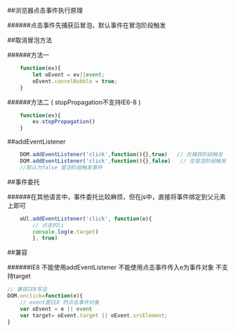 ##浏览器点击事件执行原理

######点击事件先捕获后冒泡，默认事件在冒泡阶段触发

##取消冒泡方法

######方法一 
```javascript
	function(ev){
		let oEvent = ev||event;
		oEvent.cancelBubble = true;
	}
```

######方法二 ( stopPropagation不支持IE6-8 )
```javascript
	function(ev){
		ev.stopPropagation()
	}
```

##addEventListener

```javascript
	DOM.addEventListener('click',function(){},true)   // 在捕获阶段触发
	DOM.addEventListener('click',function(){},false)   // 在冒泡阶段触发
	//默认为false 冒泡阶段触发事件
```

##事件委托

######在其他语言中，事件委托比较麻烦，但在js中，直接将事件绑定到父元素上即可

```javascript
	oUl.addEventListener('click', function(e){
		// 点击的li
		console.log(e.target)
		}, true)
```

##兼容

######IE8 不能使用addEventListener 不能使用点击事件传入e为事件对象 不支持target

```javascript
// 兼容IE8写法
DOM.onclick=function(e){
	// event是IE8 的点击事件对象
	var oEvent = e || event
	var target= oEvent.target || oEvent.srcElement;
}
```
